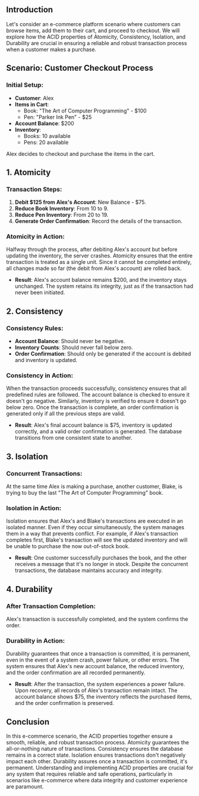 ## Introduction

Let's consider an e-commerce platform scenario where customers can browse items, add them to their cart, and proceed to checkout. We will explore how the ACID properties of Atomicity, Consistency, Isolation, and Durability are crucial in ensuring a reliable and robust transaction process when a customer makes a purchase.

## Scenario: Customer Checkout Process

### Initial Setup:

- **Customer**: Alex
- **Items in Cart**:
    - Book: "The Art of Computer Programming" - $100
    - Pen: "Parker Ink Pen" - $25
- **Account Balance**: $200
- **Inventory**:
    - Books: 10 available
    - Pens: 20 available

Alex decides to checkout and purchase the items in the cart.

## 1. Atomicity

### Transaction Steps:

1. **Debit $125 from Alex's Account**: New Balance - $75.
2. **Reduce Book Inventory**: From 10 to 9.
3. **Reduce Pen Inventory**: From 20 to 19.
4. **Generate Order Confirmation**: Record the details of the transaction.

### Atomicity in Action:

Halfway through the process, after debiting Alex's account but before updating the inventory, the server crashes. Atomicity ensures that the entire transaction is treated as a single unit. Since it cannot be completed entirely, all changes made so far (the debit from Alex's account) are rolled back.

- **Result**: Alex's account balance remains $200, and the inventory stays unchanged. The system retains its integrity, just as if the transaction had never been initiated.

## 2. Consistency

### Consistency Rules:

- **Account Balance**: Should never be negative.
- **Inventory Counts**: Should never fall below zero.
- **Order Confirmation**: Should only be generated if the account is debited and inventory is updated.

### Consistency in Action:

When the transaction proceeds successfully, consistency ensures that all predefined rules are followed. The account balance is checked to ensure it doesn't go negative. Similarly, inventory is verified to ensure it doesn't go below zero. Once the transaction is complete, an order confirmation is generated only if all the previous steps are valid.

- **Result**: Alex's final account balance is $75, inventory is updated correctly, and a valid order confirmation is generated. The database transitions from one consistent state to another.

## 3. Isolation

### Concurrent Transactions:

At the same time Alex is making a purchase, another customer, Blake, is trying to buy the last "The Art of Computer Programming" book.

### Isolation in Action:

Isolation ensures that Alex's and Blake's transactions are executed in an isolated manner. Even if they occur simultaneously, the system manages them in a way that prevents conflict. For example, if Alex's transaction completes first, Blake's transaction will see the updated inventory and will be unable to purchase the now out-of-stock book.

- **Result**: One customer successfully purchases the book, and the other receives a message that it's no longer in stock. Despite the concurrent transactions, the database maintains accuracy and integrity.

## 4. Durability

### After Transaction Completion:

Alex's transaction is successfully completed, and the system confirms the order.

### Durability in Action:

Durability guarantees that once a transaction is committed, it is permanent, even in the event of a system crash, power failure, or other errors. The system ensures that Alex's new account balance, the reduced inventory, and the order confirmation are all recorded permanently.

- **Result**: After the transaction, the system experiences a power failure. Upon recovery, all records of Alex's transaction remain intact. The account balance shows $75, the inventory reflects the purchased items, and the order confirmation is preserved.

## Conclusion

In this e-commerce scenario, the ACID properties together ensure a smooth, reliable, and robust transaction process. Atomicity guarantees the all-or-nothing nature of transactions. Consistency ensures the database remains in a correct state. Isolation ensures transactions don't negatively impact each other. Durability assures once a transaction is committed, it's permanent. Understanding and implementing ACID properties are crucial for any system that requires reliable and safe operations, particularly in scenarios like e-commerce where data integrity and customer experience are paramount.